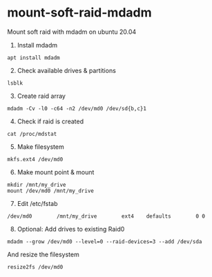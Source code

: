 # mount-soft-raid-mdadm
Mount soft raid with mdadm on ubuntu 20.04

1. Install mdadm


```
apt install mdadm

```

2. Check available drives & partitions
```
lsblk
```

3. Create raid array

```
mdadm -Cv -l0 -c64 -n2 /dev/md0 /dev/sd{b,c}1
```

4. Check if raid is created
```
cat /proc/mdstat
```

5. Make filesystem
```
mkfs.ext4 /dev/md0
```

6. Make mount point & mount
```
mkdir /mnt/my_drive
mount /dev/md0 /mnt/my_drive
```

7. Edit /etc/fstab
```
/dev/md0        /mnt/my_drive        ext4    defaults        0 0
```

8. Optional: Add drives to existing Raid0

```
mdadm --grow /dev/md0 --level=0 --raid-devices=3 --add /dev/sda
```

And resize the filesystem

```
resize2fs /dev/md0
```
